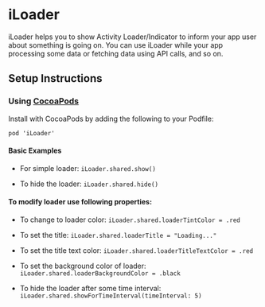 # iLoader
iLoader helps you to show Activity Loader/Indicator to inform your app user about something is going on. You can use iLoader while your app processing some data or fetching data using API calls, and so on.

## Setup Instructions

### Using [CocoaPods](https://cocoapods.org)
Install with CocoaPods by adding the following to your Podfile:

`pod 'iLoader'`

#### Basic Examples

- For simple loader:
    `iLoader.shared.show()`

- To hide the loader:
    `iLoader.shared.hide()`

#### To modify loader use following properties:

- To change to loader color:
`iLoader.shared.loaderTintColor = .red`

- To set the title:
`iLoader.shared.loaderTitle = "Loading..."`

- To set the title text color:
`iLoader.shared.loaderTitleTextColor = .red`

- To set the background color of loader: 
`iLoader.shared.loaderBackgroundColor = .black`

- To hide the loader after some time interval:
`iLoader.shared.showForTimeInterval(timeInterval: 5)`
